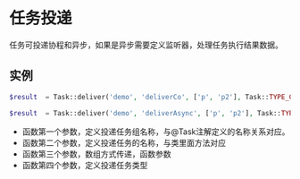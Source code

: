 # 任务投递
任务可投递协程和异步，如果是异步需要定义监听器，处理任务执行结果数据。

## 实例

```php
$result  = Task::deliver('demo', 'deliverCo', ['p', 'p2'], Task::TYPE_CO);

$result  = Task::deliver('demo', 'deliverAsync', ['p', 'p2'], Task::TYPE_ASYNC);
```

- 函数第一个参数，定义投递任务组名称，与@Task注解定义的名称关系对应。
- 函数第二个参数，定义投递任务的名称，与类里面方法对应
- 函数第三个参数，数组方式传递，函数参数
- 函数第四个参数，定义投递任务类型
